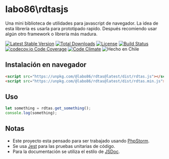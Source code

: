 labo86\rdtasjs
========
Una mini biblioteca de utilidades para javascript de navegador.
La idea de esta librería es usarla para prototipado rapido. Después recomiendo usar algún otro framework o librería más madura.

[![Latest Stable Version](https://img.shields.io/npm/v/@labo86/rdtas)](https://www.npmjs.com/package/@labo86/rdtas)
[![Total Downloads](https://img.shields.io/npm/dt/@labo86/rdtas)](https://www.npmjs.com/package/@labo86/rdtas)
[![License](https://img.shields.io/npm/l/@labo86/rdtas)](https://github.com/labo86/rdtasjs/blob/master/LICENSE)
[![Build Status](https://travis-ci.org/labo86/rdtasjs.svg?branch=master)](https://travis-ci.org/labo86/rdtasjs)
[![codecov.io Code Coverage](https://codecov.io/gh/labo86/rdtasjs/branch/master/graph/badge.svg)](https://codecov.io/github/labo86/rdtasjs?branch=master)
[![Code Climate](https://codeclimate.com/github/labo86/rdtasjs/badges/gpa.svg)](https://codeclimate.com/github/labo86/rdtasjs)
![Hecho en Chile](https://img.shields.io/badge/country-Chile-red)

## Instalación en navegador

```html
<script src="https://unpkg.com/@labo86/rdtas@latest/dist/rdtas.js"></script>
<script src="https://unpkg.com/@labo86/rdtas@latest/dist/rdtas.min.js"></script>
```

## Uso
```js
let something = rdtas.get_something();
console.log(something);
```

## Notas
  - Este proyecto esta pensado para ser trabajado usando [PhpStorm](https://www.jetbrains.com/phpstorm).
  - Se usa [Jest](https://jestjs.io/) para las pruebas unitarias de código.
  - Para la documentación se utiliza el estilo de [JSDoc](https://jsdoc.app/).
